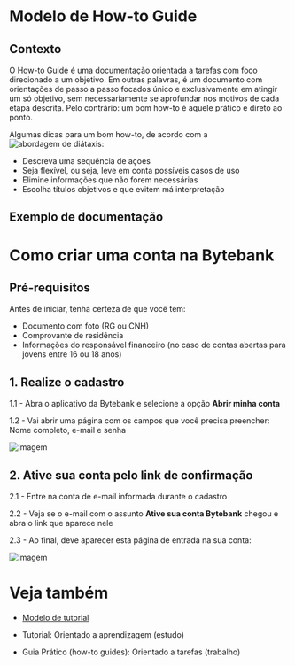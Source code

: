 # Modelo de How-to Guide

## Contexto
O How-to Guide é uma documentação orientada a tarefas com foco direcionado a um objetivo. Em outras palavras, é um documento com orientações de passo a passo focados único e exclusivamente em atingir um só objetivo, sem necessariamente se aprofundar nos motivos de cada etapa descrita. Pelo contrário: um bom how-to é aquele prático e direto ao ponto.

Algumas dicas para um bom how-to, de acordo com a ![abordagem de diátaxis](https://diataxis.fr/):

- Descreva uma sequência de açoes
- Seja flexível, ou seja, leve em conta possíveis casos de uso
- Elimine informações que não forem necessárias
- Escolha títulos objetivos e que evitem má interpretação

## Exemplo de documentação
  # Como criar uma conta na Bytebank
  ## Pré-requisitos
  Antes de iniciar, tenha certeza de que você tem:
  - Documento com foto (RG ou CNH)
  - Comprovante de residência
  - Informações do responsável financeiro (no caso de contas abertas para jovens entre 16 ou 18 anos)
 

## 1. Realize o cadastro

1.1 - Abra o aplicativo da Bytebank e selecione a opção **Abrir minha conta**  

1.2 - Vai abrir uma página com os campos que você precisa preencher:    
Nome completo, e-mail e senha 

![imagem](https://github.com/marimoreiratw/projeto-alura/assets/98783099/e959ab94-686e-44f1-9c5b-0d1d86b6650d)  

## 2. Ative sua conta pelo link de confirmação

2.1 - Entre na conta de e-mail informada durante o cadastro 

2.2 - Veja se o e-mail com o assunto **Ative sua conta Bytebank** chegou e abra o link que aparece nele  

2.3 - Ao final, deve aparecer esta página de entrada na sua conta: 

![imagem](https://github.com/marimoreiratw/projeto-alura/assets/98783099/e959ab94-686e-44f1-9c5b-0d1d86b6650d)

# Veja também
- [Modelo de tutorial](https://github.com/marimoreiratw/projeto-alura/blob/main/tutorial.md)  
    

- Tutorial: Orientado a aprendizagem (estudo)
- Guia Prático (how-to guides): Orientado a tarefas (trabalho)

